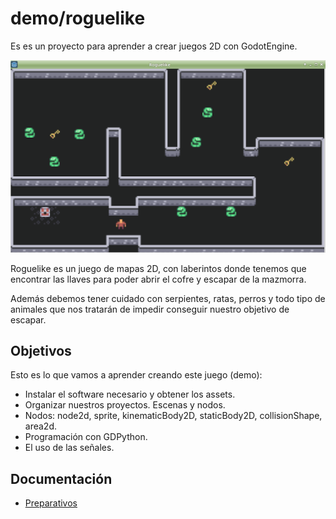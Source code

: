 

# demo/roguelike

Es es un proyecto para aprender a crear juegos 2D con GodotEngine.

![](images/aspecto.png)

Roguelike es un juego de mapas 2D, con laberintos donde tenemos que encontrar las llaves para poder abrir el cofre y escapar de la mazmorra.

Además debemos tener cuidado con serpientes, ratas, perros y todo tipo de animales que nos tratarán de impedir conseguir nuestro objetivo de escapar.

## Objetivos

Esto es lo que vamos a aprender creando este juego (demo):
* Instalar el software necesario y obtener los assets.
* Organizar nuestros proyectos. Escenas y nodos.
* Nodos: node2d, sprite, kinematicBody2D, staticBody2D, collisionShape, area2d.
* Programación con GDPython.
* El uso de las señales.

## Documentación

* [Preparativos](01-preparativos.md)
